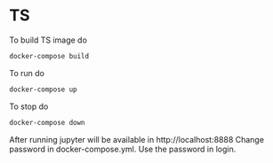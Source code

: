 # TS
To build TS image do
```sh
docker-compose build 
```

To run do
```sh
docker-compose up 
```

To stop do
```sh
docker-compose down 
```

After running jupyter will be available in http://localhost:8888
Change password in docker-compose.yml.
Use the password in login.